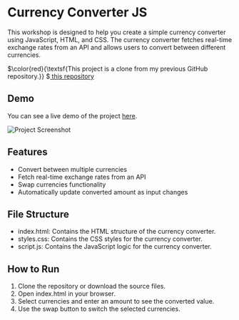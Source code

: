 # Currency Converter JS
This workshop is designed to help you create a simple currency converter using JavaScript, HTML, and CSS. The currency converter fetches real-time exchange rates from an API and allows users to convert between different currencies.

$\color{red}{\textsf{This project is a clone from my previous GitHub repository.}} $<a href="https://github.com/PharadolBrown/PortfolioJavascript/tree/main/CountDownNY" traget="_blank">  this repository</a>

## Demo
You can see a live demo of the project [here](https://pharadol.github.io/currency-converter-js/).

![Project Screenshot](https://img5.pic.in.th/file/secure-sv1/currency-converter.png)

## Features
- Convert between multiple currencies
- Fetch real-time exchange rates from an API
- Swap currencies functionality
- Automatically update converted amount as input changes
  
## File Structure
- index.html: Contains the HTML structure of the currency converter.
- styles.css: Contains the CSS styles for the currency converter.
- script.js: Contains the JavaScript logic for the currency converter.

## How to Run
1. Clone the repository or download the source files.
2. Open index.html in your browser.
3. Select currencies and enter an amount to see the converted value.
4. Use the swap button to switch the selected currencies.
